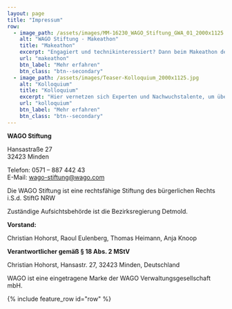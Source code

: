 ```yaml
---
layout: page
title: "Impressum"
row:
  - image_path: /assets/images/MM-16230_WAGO_Stiftung_GWA_01_2000x1125.jpg
    alt: "WAGO Stiftung - Makeathon"
    title: "Makeathon"
    excerpt: "Engagiert und technikinteressiert? Dann beim Makeathon der WAGO Stiftung kreativ werden – und gemeinsam die Zukunft der Automatisierung gestalten."
    url: "makeathon"
    btn_label: "Mehr erfahren"
    btn_class: "btn--secondary"
  - image_path: /assets/images/Teaser-Kolloquium_2000x1125.jpg
    alt: "Kolloquium"
    title: "Kolloquium"
    excerpt: "Hier vernetzen sich Experten und Nachwuchstalente, um über die Zukunftstrends im Bereich Digitalisierung und Automatisierung zu sprechen und gemeinsam neue Ideen zu entwickeln."
    url: "kolloquium"
    btn_label: "Mehr erfahren"
    btn_class: "btn--secondary"
---
```


**WAGO Stiftung**

Hansastraße 27<br/>
32423 Minden

Telefon: 0571 – 887 442 43<br/>
E-Mail: wago-stiftung@wago.com

Die WAGO Stiftung ist eine rechtsfähige Stiftung des bürgerlichen Rechts i.S.d. StiftG NRW

Zuständige Aufsichtsbehörde ist die Bezirksregierung Detmold.

 

**Vorstand:**

Christian Hohorst, Raoul Eulenberg, Thomas Heimann, Anja Knoop

 

**Verantwortlicher gemäß § 18 Abs. 2 MStV**

Christian Hohorst, Hansastr. 27, 32423 Minden, Deutschland

WAGO ist eine eingetragene Marke der WAGO Verwaltungsgesellschaft mbH. 

{% include feature_row id="row" %}
